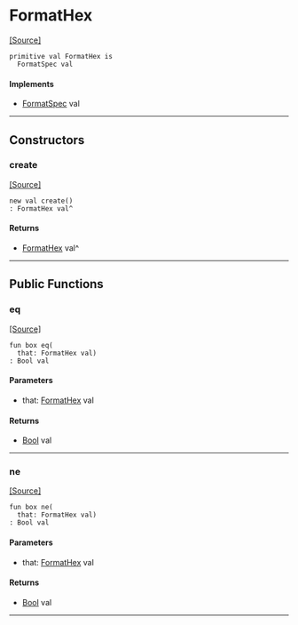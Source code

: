 # FormatHex
<span class="source-link">[[Source]](src/format/format_spec.md#L-0-10)</span>
```pony
primitive val FormatHex is
  FormatSpec val
```

#### Implements

* [FormatSpec](format-FormatSpec.md) val

---

## Constructors

### create
<span class="source-link">[[Source]](src/format/format_spec.md#L-0-10)</span>


```pony
new val create()
: FormatHex val^
```

#### Returns

* [FormatHex](format-FormatHex.md) val^

---

## Public Functions

### eq
<span class="source-link">[[Source]](src/format/format_spec.md#L-0-11)</span>


```pony
fun box eq(
  that: FormatHex val)
: Bool val
```
#### Parameters

*   that: [FormatHex](format-FormatHex.md) val

#### Returns

* [Bool](builtin-Bool.md) val

---

### ne
<span class="source-link">[[Source]](src/format/format_spec.md#L-0-11)</span>


```pony
fun box ne(
  that: FormatHex val)
: Bool val
```
#### Parameters

*   that: [FormatHex](format-FormatHex.md) val

#### Returns

* [Bool](builtin-Bool.md) val

---

